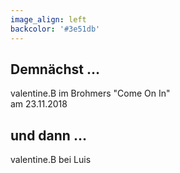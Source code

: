 ```yaml
---
image_align: left
backcolor: '#3e51db'
---
```


## **Demnächst …**

valentine.B im Brohmers "Come On In"<br>am 23.11.2018<br>

## **und dann …**

valentine.B bei Luis<br>
